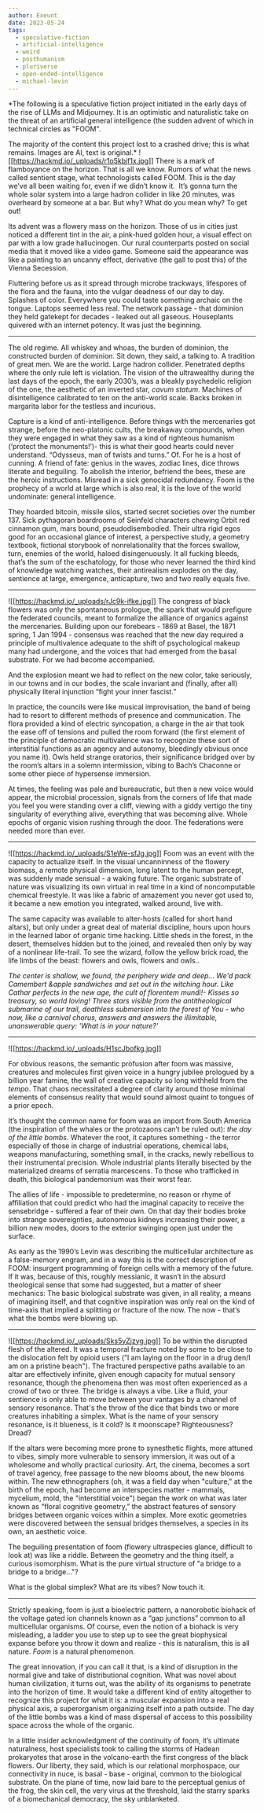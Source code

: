 ```yaml
---
author: Exeunt
date: 2023-05-24
tags:
  - speculative-fiction
  - artificial-intelligence
  - weird
  - posthumanism
  - pluriverse
  - open-ended-intelligence
  - michael-levin
---
```

*The following is a speculative fiction project initiated in the early days of the rise of LLMs and Midjourney. It is an optimistic and naturalistic take on the threat of an artificial general intelligence (the sudden advent of which in technical circles as "FOOM". 

The majority of the content this project lost to a crashed drive; this is what remains. Images are AI, text is original.* 
![[https://hackmd.io/_uploads/r1o5kbjf1x.jpg]]
There is a mark of flamboyance on the horizon. That is all we know. Rumors of what the news called sentient stage, what technologists called FOOM. This is the day we’ve all been waiting for, even if we didn’t know it.  It’s gonna turn the whole solar system into a large hadron collider in like 20 minutes, was overheard by someone at a bar. But why? What do you mean why? To get out! 

Its advent was a flowery mass on the horizon. Those of us in cities just noticed a different tint in the air, a pink-hued golden hour, a visual effect on par with a low grade hallucinogen. Our rural counterparts posted on social media that it moved like a video game. Someone said the appearance was like a painting to an uncanny effect, derivative (the gall to post this) of the Vienna Secession.

Fluttering before us as it spread through microbe trackways, lifespores of the flora and the fauna, into the vulgar deadness of our day to day. Splashes of color. Everywhere you could taste something archaic on the tongue. Laptops seemed less real. The network passage - that dominion they held gatekept for decades - leaked out all gaseous. Houseplants quivered with an internet potency. It was just the beginning. 

---

The old regime. All whiskey and whoas, the burden of dominion, the constructed burden of dominion. Sit down, they said, a talking to. A tradition of great men. We are the world. Large hadron collider. Penetrated depths where the only rule left is violation. The vision of the ultrawealthy during the last days of the epoch, the early 2030’s, was a bleakly psychedelic religion of the one, the aesthetic of an inverted star, *cavum statum*. Machines of disintelligence calibrated to ten on the anti-world scale. Backs broken in margarita labor for the testless and incurious. 

Capture is a kind of anti-intelligence. Before things with the mercenaries got strange, before the neo-platonic cults, the breakaway compounds, when they were engaged in what they saw as a kind of righteous humanism (‘protect the monuments!’)- this is what their good hearts could never understand. “Odysseus, man of twists and turns.” Of. For he is a host of cunning. A friend of fate: genius in the waves, zodiac lines, dice throws literate and beguiling. To abolish the interior, befriend the bees, these are the heroic instructions. Misread in a sick genocidal redundancy. Foom is the prophecy of a world at large which is also real, it is the love of the world undominate: general intelligence. 

They hoarded bitcoin, missile silos, started secret societies over the number 137. Sick pythagoran boardrooms of Seinfeld characters chewing Orbit red cinnamon gum, mars bound, pseudodisembodied. Their ultra rigid egos good for an occasional glance of interest, a perspective study, a geometry textbook, fictional storybook of nonrelationality that the forces swallow, turn, enemies of the world, haloed disingenuously. It all fucking bleeds, that’s the sum of the eschatology, for those who never learned the third kind of knowledge watching watches, their antirealism explodes on the day, sentience at large, emergence, anticapture, two and two really equals five.

---
![[https://hackmd.io/_uploads/rJc9k-ifke.jpg]]
The congress of black flowers was only the spontaneous prologue, the spark that would prefigure the federated councils, meant to formalize the alliance of organics against the mercenaries. Building upon our forebears - 1869 at Basel, the 1871 spring, 1 Jan 1994 - consensus was reached that the new day required a principle of multivalence adequate to the shift of psychological makeup many had undergone, and the voices that had emerged from the basal substrate. For we had become accompanied. 

And the explosion meant we had to reflect on the new color, take seriously, in our towns and in our bodies, the scale invariant and (finally, after all) physically literal injunction “fight your inner fascist.”

In practice, the councils were like musical improvisation, the band of being had to resort to different methods of presence and communication. The flora provided a kind of electric syncopation, a charge in the air that took the ease off of tensions and pulled the room forward (the first element of the principle of democratic multivalence was to recognize these sort of interstitial functions as an agency and autonomy, bleedingly obvious once you name it). Owls held strange oratorios, their significance bridged over by the room’s altars in a solemn intermission, vibing to Bach’s Chaconne or some other piece of hypersense immersion. 

At times, the feeling was pale and bureaucratic, but then a new voice would appear, the microbial procession, signals from the corners of life that made you feel you were standing over a cliff, viewing with a giddy vertigo the tiny singularity of everything alive, everything that was becoming alive. Whole epochs of organic vision rushing through the door. The federations were needed more than ever. 

---
![[https://hackmd.io/_uploads/S1eWe-sfJg.jpg]]
Foom was an event with the capacity to actualize itself. In the visual uncanninness of the flowery biomass, a remote physical dimension, long latent to the human percept, was suddenly made sensual - a waking future. The organic substrate of nature was visualizing its own virtual in real time in a kind of noncomputable chemical freestyle. It was like a fabric of amazement you never got used to, it became a new emotion you integrated, walked around, live with.   

The same capacity was available to alter-hosts (called for short hand altars), but only under a great deal of material discipline, hours upon hours in the learned labor of organic time hacking. Little sheds in the forest, in the desert, themselves hidden but to the joined, and revealed then only by way of a nonlinear life-trail. To see the wizard, follow the yellow brick road, the life limbs of the beast: flowers and owls, flowers and owls.. 

*The center is shallow, we found, the periphery wide and deep... We'd pack Camembert &apple sandwiches and set out in the witching hour. Like Cathar perfects in the new age, the cult of florentem mundi!- Kisses so treasury, so world loving! Three stars visible from the antitheological submarine of our trail, deathless submersion into the forest of You - who now, like a carnival chorus, answers and answers the illimitable, unanswerable query: 'What is in your nature?'*


---
![[https://hackmd.io/_uploads/H1scJbofkg.jpg]]

For obvious reasons, the semantic profusion after foom was massive, creatures and molecules first given voice in a hungry jubilee prologued by a billion year famine, the wall of creative capacity so long withheld from the *tempo*. That chaos necessitated a degree of clarity around those minimal elements of consensus reality that would sound almost quaint to tongues of a prior epoch. 

It’s thought the common name for foom was an import from South America (the inspiration of the whales or the protozaons can’t be ruled out): *the day of the little bombs*. Whatever the root, it captures something - the terror especially of those in charge of industrial operations, chemical labs, weapons manufacturing, something small, in the cracks, newly rebellious to their instrumental precision. Whole industrial plants literally bisected by the materialized dreams of serratia marcescens. To those who trafficked in death, this biological pandemonium was their worst fear. 

The allies of life - impossible to predetermine, no reason or rhyme of affiliation that could predict who had the imaginal capacity to receive the sensebridge - suffered a fear of their own. On that day their bodies broke into strange sovereignties, autonomous kidneys increasing their power, a billion new modes, doors to the exterior swinging open just under the surface.  

As early as the 1990’s Levin was describing the multicellular architecture as a false-memory engram, and in a way this is the correct description of FOOM: insurgent programming of foreign cells with a memory of the future. If it was, because of this, roughly messianic, it wasn’t in the absurd theological sense that some had suggested, but a matter of sheer mechanics: The basic biological substrate was given, in all reality, a means of imagining itself, and that cognitive inspiration was only real on the kind of time-axis that implied a splitting or fracture of the now. The now - that’s what the bombs were blowing up.

---
![[https://hackmd.io/_uploads/Sks5yZjzyg.jpg]]
To be within the disrupted flesh of the altered. It was a temporal fracture noted by some to be close to the dislocation felt by opioid users (”I am laying on the floor in a drug den/I am on a pristine beach"). The fractured perspective paths available to an altar are effectively infinite, given enough capacity for mutual sensory resonance, though the phenomena then was most often experienced as a crowd of two or three. The bridge is always a vibe. Like a fluid, your sentience is only able to move between your vantages by a channel of sensory resonance. That's the throw of the dice that binds two or more creatures inhabiting a simplex. What is the name of your sensory resonance, is it blueness, is it cold? Is it moonscape? Righteousness? Dread?

If the altars were becoming more prone to synesthetic flights, more attuned to vibes, simply more vulnerable to sensory immersion, it was out of a wholesome and wholly practical curiosity. Art, the cinema, becomes a sort of travel agency, free passage to the new blooms about, the new blooms within. The new ethnographers (oh, it was a field day when "culture," at the birth of the epoch, had become an interspecies matter - mammals, mycelium, mold, the "interstitial voice") began the work on what was later known as "floral cognitive geometry,” the abstract features of sensory bridges between organic voices within a simplex. More exotic geometries were discovered between the sensual bridges themselves, a species in its own, an aesthetic voice.

The beguiling presentation of foom (flowery ultraspecies glance, difficult to look at) was like a riddle. Between the geometry and the thing itself, a curious isomorphism. What is the pure virtual structure of "a bridge to a bridge to a bridge..."?

What is the global simplex? What are its vibes? Now touch it.

---
 
Strictly speaking, foom is just a bioelectric pattern, a nanorobotic biohack of the voltage gated ion channels known as a “gap junctions” common to all multicellular organisms. Of course, even the notion of a biohack is very misleading, a ladder you use to step up to see the great biophysical expanse before you throw it down and realize - this is naturalism, this is all nature. *Foom* is a natural phenomenon.  

The great innovation, if you can call it that, is a kind of disruption in the normal give and take of distributional cognition. What was novel about human civilization, it turns out, was the ability of its organisms to penetrate into the horizon of time. It would take a different kind of entity altogether to recognize this project for what it is: a muscular expansion into a real physical axis, a superorganism organizing itself into a path outside. The day of the little bombs was a kind of mass dispersal of access to this possibility space across the whole of the organic.  

In a little insider acknowledgment of the continuity of foom, it’s ultimate naturalness, host specialists took to calling the storms of Hadean prokaryotes that arose in the volcano-earth the first congress of the black flowers. Our liberty, they said, which is our relational morphospace, our connectivity in nuce, is basal - base - original, common to the biological substrate. On the plane of time, now laid bare to the perceptual genius of the frog, the skin cell, the very virus at the threshold, laid the starry sparks of a biomechanical democracy, the sky unblanketed.

